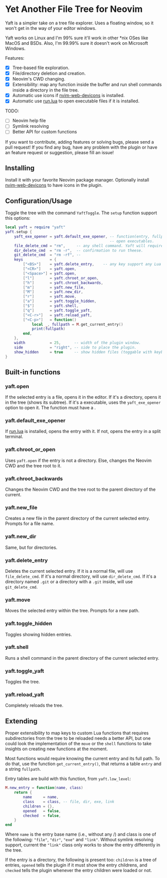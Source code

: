 # Yet Another File Tree for Neovim

Yaft is a simpler take on a tree file explorer. Uses a floating window, so it
won't get in the way of your editor windows.

Yaft works on Linux and I'm 99% sure it'll work in other \*nix OSes like MacOS
and BSDs. Also, I'm 99.99% sure it doesn't work on Microsoft Windows.

Features:  
- [x] Tree-based file exploration.  
- [x] File/directory deletion and creation.  
- [x] Neovim's CWD changing.  
- [x] Extensibility: map any function inside the buffer and run shell commands
  inside a directory in the file tree.  
- [x] Automatic use icons if
  [nvim-web-devicons](https://github.com/nvim-tree/nvim-web-devicons) is
  installed.  
- [x] Automatic use [run.lua](https://github.com/gboncoffee/run.lua) to open
  executable files if it is installed.  

TODO:  
- [ ] Neovim help file
- [ ] Symlink resolving  
- [ ] Better API for custom functions  

If you want to contribute, adding features or solving bugs, please send a pull
request! If you find any bug, have any problem with the plugin or have an
feature request or suggestion, please fill an issue!

## Installing

Install it with your favorite Neovim package manager. Optionally install
[nvim-web-devicons](https://github.com/nvim-tree/nvim-web-devicons) to have
icons in the plugin.

## Configuration/Usage

Toggle the tree with the command `YaftToggle`. The `setup` function support this
options:
```lua
local yaft = require "yaft"
yaft.setup {
    yaft_exe_opener = yaft.default_exe_opener, -- function(entry, fullpath) to
                                               -- open executables.
    file_delete_cmd = "rm",     -- any shell command. Yaft will require
    dir_delete_cmd  = "rm -r",  -- confirmation to run theese.
    git_delete_cmd  = "rm -rf", --
    keys            = {
        ["<BS>"]    = yaft.delete_entry,    -- any key support any Lua function.
        ["<CR>"]    = yaft.open,
        ["<Space>"] = yaft.open,
        ["l"]       = yaft.chroot_or_open,
        ["h"]       = yaft.chroot_backwards,
        ["m"]       = yaft.new_file,
        ["M"]       = yaft.new_dir,
        ["r"]       = yaft.move,
        ["a"]       = yaft.toggle_hidden,
        ["$"]       = yaft.shell,
        ["q"]       = yaft.toggle_yaft,
        ["<C-r>"]   = yaft.reload_yaft,
        ["<C-p>"]   = function()
            local _, fullpath = M.get_current_entry()
            print(fullpath)
        end,
    },
    width           = 25,      -- width of the plugin window.
    side            = "right", -- side to place the plugin.
    show_hidden     = true     -- show hidden files (toggable with keybind).
}
```
## Built-in functions

### yaft.open

If the selected entry is a file, opens it in the editor. If it's a directory,
opens it in the tree (shows its subtree). If it's a executable, uses the
`yaft_exe_opener` option to open it. The function must have a .

### yaft.default_exe_opener

If [run.lua](https://github.com/gboncoffee/run.lua) is installed, opens the
entry with it. If not, opens the entry in a split terminal.

### yaft.chroot_or_open

Uses `yaft.open` if the entry is not a directory. Else, changes the Neovim CWD
and the tree root to it.

### yaft.chroot_backwards

Changes the Neovim CWD and the tree root to the parent directory of the current.

### yaft.new_file

Creates a new file in the parent directory of the current selected entry.
Prompts for a file name.

### yaft.new_dir

Same, but for directories.

### yaft.delete_entry

Deletes the current selected entry. If it is a normal file, will use
`file_delete_cmd`. If it's a normal directory, will use `dir_delete_cmd`. If
it's a directory named `.git` or a directory with a `.git` inside, will use
`git_delete_cmd`.

### yaft.move

Moves the selected entry within the tree. Prompts for a new path.

### yaft.toggle_hidden

Toggles showing hidden entries.

### yaft.shell

Runs a shell command in the parent directory of the current selected entry.

### yaft.toggle_yaft

Toggles the tree.

### yaft.reload_yaft

Completely reloads the tree.

## Extending

Proper extensibility to map keys to custom Lua functions that requires
subdirectories from the tree to be reloaded needs a better API, but one could
look the implementation of the `move` or the `shell` functions to take insights
on creating new functions at the moment.

Most functions would require knowing the current entry and its full path. To do
that, use the function `get_current_entry()`, that returns a table `entry` and
a string `fullpath`.

Entry tables are build with this function, from `yaft.low_level`:
```lua
M.new_entry = function(name, class)
    return {
        name     = name,
        class    = class, -- file, dir, exe, link
        children = {},
        opened   = false,
        checked  = false,
    }
end
```
Where `name` is the entry base name (i.e., without any /) and class is one of
the following: `"file"`, `"dir"`, `"exe"` and `"link"`. Without symlink
resolving support, current the `"link"` class only works to show the entry
differently in the tree.

If the entry is a directory, the following is present too: `children` is a tree
of entries, `opened` tells the plugin if it must show the entry childrens, and
`checked` tells the plugin whenever the entry children were loaded or not.

